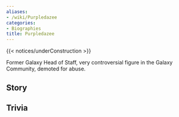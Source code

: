 ```yaml
---
aliases:
- /wiki/Purpledazee
categories:
- Biographies
title: Purpledazee
---  
```


{{< notices/underConstruction >}} 

Former Galaxy Head of Staff, very controversial figure in the Galaxy Community, demoted for abuse.

## Story

## Trivia